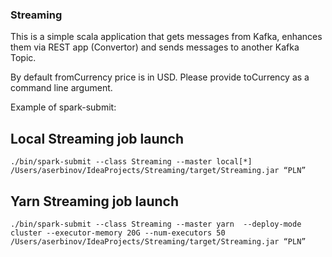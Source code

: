 ### Streaming

This is a simple scala application that gets messages from Kafka, enhances them via REST app (Convertor) and sends messages to another Kafka Topic.

By default fromCurrency price is in USD. Please provide toCurrency as a command line argument.

Example of spark-submit:

## Local Streaming job launch

```
./bin/spark-submit --class Streaming --master local[*]  /Users/aserbinov/IdeaProjects/Streaming/target/Streaming.jar “PLN”

```

## Yarn Streaming job launch

```
./bin/spark-submit --class Streaming --master yarn  --deploy-mode cluster --executor-memory 20G --num-executors 50 /Users/aserbinov/IdeaProjects/Streaming/target/Streaming.jar “PLN”

```


